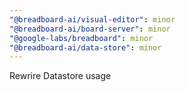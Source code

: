 ```yaml
---
"@breadboard-ai/visual-editor": minor
"@breadboard-ai/board-server": minor
"@google-labs/breadboard": minor
"@breadboard-ai/data-store": minor
---
```


Rewrire Datastore usage
